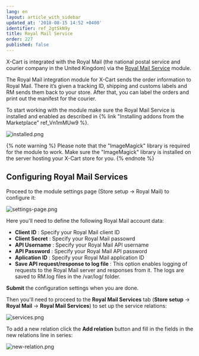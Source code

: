 ```yaml
---
lang: en
layout: article_with_sidebar
updated_at: '2018-08-15 14:52 +0400'
identifier: ref_2gtSkN9y
title: Royal Mail Service
order: 227
published: false
---
```

X-Cart is integrated with the Royal Mail (the national postal service and courier company in the United Kingdom) via the [Royal Mail Service](https://market.x-cart.com/addons/royal-mail-service.html "Royal Mail Service") module.

The Royal Mail integration module for X-Cart sends the order information to Royal Mail. There it’s given a tracking ID, shipping and customs labels and RM sends them back to your store. After that, you can label the orders and print out the manifest for the courier.

To start working with the module make sure the Royal Mail Service is installed and enabled as described in {% link "Installing addons from the Marketplace" ref_Vn1mMUw9 %}.

![installed.png]({{site.baseurl}}/attachments/ref_2gtSkN9y/installed.png)

{% note warning %}
Please note that the "ImageMagick" library is required for the module to work.
Make sure the "ImageMagick" library is installed on the server hosting your X-Cart store for you.
{% endnote %}

## Configuring Royal Mail Services

Proceed to the module settings page (Store setup -> Royal Mail) to configure it:

![settings-page.png]({{site.baseurl}}/attachments/ref_2gtSkN9y/settings-page.png)

Here you'll need to define the following Royal Mail account data:
* **Client ID** : Specify your Royal Mail client ID
* **Client Secret** : Specify your Royal Mail passowrd
* **API Username** : Specify your Royal Mail API username
* **API Password** : Specify your Royal Mail API password
* **Aplication ID** : Specify your Royal Mail application ID
* **Save API request/response to log file** :  This option enables logging of requests to the Royal Mail server and responses from it. The logs are saved to RM.log files in the <X-Cart>/var/log/ folder. 

**Submit** the configuration settings when you are done. 

Then you'll need to proceed to the **Royal Mail Services** tab (**Store setup** -> **Royal Mail** -> **Royal Mail Services**) to set up the service relations:

![services.png]({{site.baseurl}}/attachments/ref_2gtSkN9y/services.png)

To add a new relation click the **Add relation** button and fill in the fields in the new relations line in series:

![new-relation.png]({{site.baseurl}}/attachments/ref_2gtSkN9y/new-relation.png)




